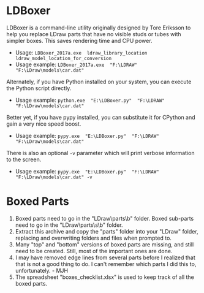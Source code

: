 # LDBoxer

LDBoxer is a command-line utility originally designed by Tore Eriksson to help you replace LDraw parts that have no visible studs or tubes with simpler boxes. This saves rendering time and CPU power.

* Usage:  `LDBoxer_2017a.exe  ldraw_library_location  ldraw_model_location_for_conversion`
* Usage example:  `LDBoxer_2017a.exe  "F:\LDRAW"  "F:\LDraw\models\car.dat"`

Alternately, if you have Python installed on your system, you can execute the Python script directly.

* Usage example: `python.exe  "E:\LDBoxer.py"  "F:\LDRAW"  "F:\LDraw\models\car.dat"`

Better yet, if you have pypy installed, you can substitute it for CPython and gain a very nice speed boost.

* Usage example: `pypy.exe  "E:\LDBoxer.py"  "F:\LDRAW"  "F:\LDraw\models\car.dat"`

There is also an optional `-v` parameter which will print verbose information to the screen.

* Usage example: `pypy.exe  "E:\LDBoxer.py"  "F:\LDRAW"  "F:\LDraw\models\car.dat" -v`

# Boxed Parts

1. Boxed parts need to go in the "LDraw\parts\b" folder. Boxed sub-parts need to go in the "LDraw\parts\s\b" folder.
1. Extract this archive and copy the "parts" folder into your "LDraw" folder, replacing and overwriting folders and files when prompted to.
1. Many "top" and "bottom" versions of boxed parts are missing, and still need to be created. Still, most of the important ones are done.
1. I may have removed edge lines from several parts before I realized that that is not a good thing to do. I can't remember which parts I did this to, unfortunately. - MJH
1. The spreadsheet "boxes_checklist.xlsx" is used to keep track of all the boxed parts.
